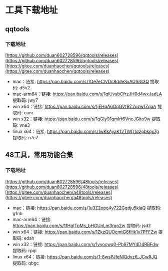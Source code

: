 # 工具下载地址

## qqtools

### 下载地址
[https://github.com/duan602728596/qqtools/releases](https://github.com/duan602728596/qqtools/releases)   
[https://gitee.com/duanhaochen/qqtools/releases](https://gitee.com/duanhaochen/qqtools/releases)
* mac：链接: https://pan.baidu.com/s/1Oe7eClVDc8ddeSxAOSIG3Q 提取码: d5v2
* mac-arm64：链接: https://pan.baidu.com/s/1qiUvsbCfrzJH0d4wxJadLA 提取码: jwy7
* win x64：链接: https://pan.baidu.com/s/1jEHqA6OqGVfRZ2uzw1ZqaA 提取码: cunr
* win x32：链接: https://pan.baidu.com/s/1qGIy91qmIrf6VncJGito9w 提取码: vne3
* linux x64：链接: https://pan.baidu.com/s/1wKkAyaK12TWD1d2pbkqx7g 提取码: n7c7

## 48工具，常用功能合集

### 下载地址
[https://github.com/duan602728596/48tools/releases](https://github.com/duan602728596/48tools/releases)   
[https://gitee.com/duanhaochen/a48tools/releases](https://gitee.com/duanhaochen/a48tools/releases)
* mac：链接: https://pan.baidu.com/s/1u3Z2opc4y722Gqdju5klaQ 提取码: g1nb
* mac-arm64：链接: https://pan.baidu.com/s/11HqITpMs_bHGUnLm3rqo2w 提取码: jsd2
* win x64：链接: https://pan.baidu.com/s/1ZkzQUOcmtG6fHk1v7PFFZw 提取码: edah
* win x32：链接: https://pan.baidu.com/s/1yyocwq0-Pb97MY4D4RBFdw 提取码: rpqi
* linux x64：链接: https://pan.baidu.com/s/1-8wsPJfeNlQdvz6_JCwRJQ 提取码: qbgc

